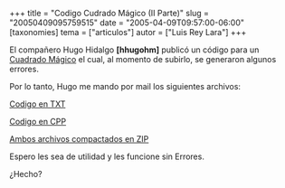 +++
title = "Codigo Cudrado Mágico (II Parte)"
slug = "20050409095759515"
date = "2005-04-09T09:57:00-06:00"
[taxonomies]
tema = ["articulos"]
autor = ["Luis Rey Lara"]
+++

El compañero Hugo Hidalgo **\[hhugohm\]** publicó un código para un
[Cuadrado
Mágico](http://glib.org.mx/article.php?story=20050321091253588) el cual,
al momento de subirlo, se generaron algunos errores.

<!-- more -->
Por lo tanto, Hugo me mando por mail los siguientes archivos:

[Codigo en TXT](http://luisrey.red-libre.org/datos/cuadradoMagico.txt)

[Codigo en CPP](http://luisrey.red-libre.org/datos/cuadradoMagico.CPP)

[Ambos archivos compactados en
ZIP](http://luisrey.red-libre.org/datos/CuadradoMagico.zip)

Espero les sea de utilidad y les funcione sin Errores.

¿Hecho?
